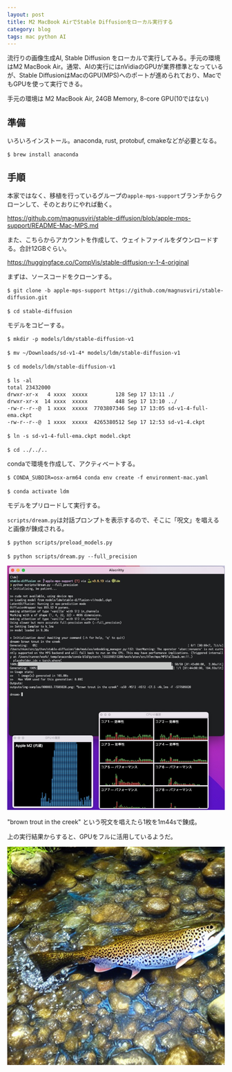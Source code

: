 ```yaml
---
layout: post
title: M2 MacBook AirでStable Diffusionをローカル実行する
category: blog
tags: mac python AI
---
```


流行りの画像生成AI, Stable Diffusion をローカルで実行してみる。手元の環境はM2 MacBook Air。通常、AIの実行にはnVidiaのGPUが業界標準となっているが、Stable DiffusionはMacのGPU(MPS)へのポートが進められており、MacでもGPUを使って実行できる。


手元の環境は M2 MacBook Air, 24GB Memory, 8-core GPU(10ではない)


## 準備

いろいろインストール。anaconda, rust, protobuf, cmakeなどが必要となる。

```
$ brew install anaconda
```

## 手順

本家ではなく、移植を行っているグループの`apple-mps-support`ブランチからクローンして、そのとおりにやれば動く。

https://github.com/magnusviri/stable-diffusion/blob/apple-mps-support/README-Mac-MPS.md

また、こちらからアカウントを作成して、ウェイトファイルをダウンロードする。合計12GBぐらい。

https://huggingface.co/CompVis/stable-diffusion-v-1-4-original


まずは、ソースコードをクローンする。

```
$ git clone -b apple-mps-support https://github.com/magnusviri/stable-diffusion.git

$ cd stable-diffusion
```

モデルをコピーする。

```
$ mkdir -p models/ldm/stable-diffusion-v1

$ mv ~/Downloads/sd-v1-4* models/ldm/stable-diffusion-v1

$ cd models/ldm/stable-diffusion-v1

$ ls -al
total 23432000
drwxr-xr-x   4 xxxx  xxxxx         128 Sep 17 13:11 ./
drwxr-xr-x  14 xxxx  xxxxx         448 Sep 17 13:10 ../
-rw-r--r--@  1 xxxx  xxxxx  7703807346 Sep 17 13:05 sd-v1-4-full-ema.ckpt
-rw-r--r--@  1 xxxx  xxxxx  4265380512 Sep 17 12:53 sd-v1-4.ckpt

$ ln -s sd-v1-4-full-ema.ckpt model.ckpt

$ cd ../../..
```

condaで環境を作成して、アクティベートする。

```
$ CONDA_SUBDIR=osx-arm64 conda env create -f environment-mac.yaml

$ conda activate ldm
```

モデルをプリロードして実行する。


`scripts/dream.py`は対話プロンプトを表示するので、そこに「呪文」を唱えると画像が錬成される。

```
$ python scripts/preload_models.py

$ python scripts/dream.py --full_precision
```

![Stable-Diffusion-ss.png](/images/Stable-Diffusion-ss.jpg)


"brown trout in the creek" という呪文を唱えたら1枚を1m44sで錬成。

上の実行結果からすると、GPUをフルに活用しているようだ。


![Stable-Diffusion-output.png](/images/Stable-Diffusion-output.png)


